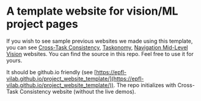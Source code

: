 # A template website for vision/ML project pages <br> 

If you wish to see sample previous websites we made using this template, you can see [Cross-Task Consistency](https://consistency.epfl.ch/), [Taskonomy](http://taskonomy.vision/), [Navigation Mid-Level Vision](http://perceptual.actor/) websites. You can find the source in this repo. Feel free to use it for yours. 

It should be github.io friendly (see [https://epfl-vilab.github.io/project_website_template/](https://epfl-vilab.github.io/project_website_template/)). The repo initializes with Cross-Task Consistency website (without the live demos).
